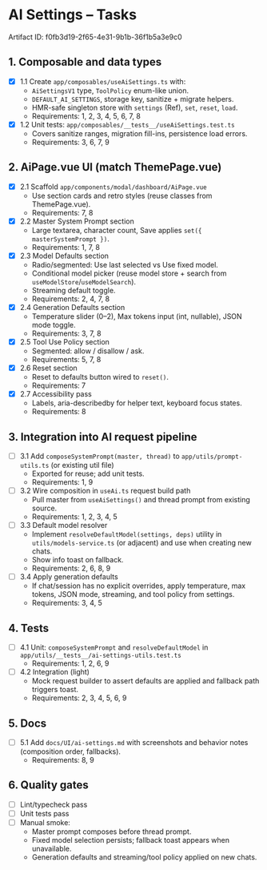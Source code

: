 # AI Settings – Tasks

Artifact ID: f0fb3d19-2f65-4e31-9b1b-36f1b5a3e9c0

## 1. Composable and data types

-   [x] 1.1 Create `app/composables/useAiSettings.ts` with:
    -   `AiSettingsV1` type, `ToolPolicy` enum-like union.
    -   `DEFAULT_AI_SETTINGS`, storage key, sanitize + migrate helpers.
    -   HMR-safe singleton store with `settings` (Ref), `set`, `reset`, `load`.
    -   Requirements: 1, 2, 3, 4, 5, 6, 7, 8
-   [x] 1.2 Unit tests: `app/composables/__tests__/useAiSettings.test.ts`
    -   Covers sanitize ranges, migration fill-ins, persistence load errors.
    -   Requirements: 3, 6, 7, 9

## 2. AiPage.vue UI (match ThemePage.vue)

-   [x] 2.1 Scaffold `app/components/modal/dashboard/AiPage.vue`
    -   Use section cards and retro styles (reuse classes from ThemePage.vue).
    -   Requirements: 7, 8
-   [x] 2.2 Master System Prompt section
    -   Large textarea, character count, Save applies `set({ masterSystemPrompt })`.
    -   Requirements: 1, 7, 8
-   [x] 2.3 Model Defaults section
    -   Radio/segmented: Use last selected vs Use fixed model.
    -   Conditional model picker (reuse model store + search from `useModelStore`/`useModelSearch`).
    -   Streaming default toggle.
    -   Requirements: 2, 4, 7, 8
-   [x] 2.4 Generation Defaults section
    -   Temperature slider (0–2), Max tokens input (int, nullable), JSON mode toggle.
    -   Requirements: 3, 7, 8
-   [x] 2.5 Tool Use Policy section
    -   Segmented: allow / disallow / ask.
    -   Requirements: 5, 7, 8
-   [x] 2.6 Reset section
    -   Reset to defaults button wired to `reset()`.
    -   Requirements: 7
-   [x] 2.7 Accessibility pass
    -   Labels, aria-describedby for helper text, keyboard focus states.
    -   Requirements: 8

## 3. Integration into AI request pipeline

-   [ ] 3.1 Add `composeSystemPrompt(master, thread)` to `app/utils/prompt-utils.ts` (or existing util file)
    -   Exported for reuse; add unit tests.
    -   Requirements: 1, 9
-   [ ] 3.2 Wire composition in `useAi.ts` request build path
    -   Pull master from `useAiSettings()` and thread prompt from existing source.
    -   Requirements: 1, 2, 3, 4, 5
-   [ ] 3.3 Default model resolver
    -   Implement `resolveDefaultModel(settings, deps)` utility in `utils/models-service.ts` (or adjacent) and use when creating new chats.
    -   Show info toast on fallback.
    -   Requirements: 2, 6, 8, 9
-   [ ] 3.4 Apply generation defaults
    -   If chat/session has no explicit overrides, apply temperature, max tokens, JSON mode, streaming, and tool policy from settings.
    -   Requirements: 3, 4, 5

## 4. Tests

-   [ ] 4.1 Unit: `composeSystemPrompt` and `resolveDefaultModel` in `app/utils/__tests__/ai-settings-utils.test.ts`
    -   Requirements: 1, 2, 6, 9
-   [ ] 4.2 Integration (light)
    -   Mock request builder to assert defaults are applied and fallback path triggers toast.
    -   Requirements: 2, 3, 4, 5, 6, 9

## 5. Docs

-   [ ] 5.1 Add `docs/UI/ai-settings.md` with screenshots and behavior notes (composition order, fallbacks).
    -   Requirements: 8, 9

## 6. Quality gates

-   [ ] Lint/typecheck pass
-   [ ] Unit tests pass
-   [ ] Manual smoke:
    -   Master prompt composes before thread prompt.
    -   Fixed model selection persists; fallback toast appears when unavailable.
    -   Generation defaults and streaming/tool policy applied on new chats.
